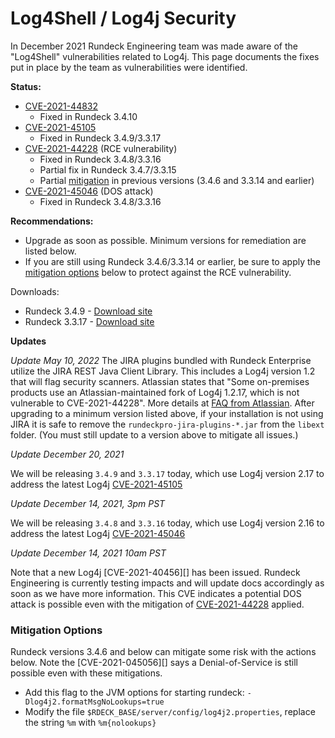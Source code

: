 # Log4Shell / Log4j Security

In December 2021 Rundeck Engineering team was made aware of the "Log4Shell" vulnerabilities related to Log4j.  This page documents the fixes put in place by the team as vulnerabilities were identified.

**Status:**
* [CVE-2021-44832][]
    * Fixed in Rundeck 3.4.10
* [CVE-2021-45105][]
    * Fixed in Rundeck 3.4.9/3.3.17
* [CVE-2021-44228][] (RCE vulnerability)
    *  Fixed in Rundeck 3.4.8/3.3.16
    *  Partial fix in Rundeck 3.4.7/3.3.15
    *  Partial [mitigation](#mitigation-options) in previous versions (3.4.6 and 3.3.14 and earlier)
* [CVE-2021-45046][] (DOS attack)
    *  Fixed in Rundeck 3.4.8/3.3.16

**Recommendations:**

* Upgrade as soon as possible.  Minimum versions for remediation are listed below.
* If you are still using Rundeck 3.4.6/3.3.14 or earlier, be sure to apply the [mitigation options](#mitigation-options) below to protect against the RCE vulnerability.

Downloads:

* Rundeck 3.4.9 - [Download site][]
* Rundeck 3.3.17 - [Download site][]

**Updates**

_Update May 10, 2022_
The JIRA plugins bundled with Rundeck Enterprise utilize the JIRA REST Java Client Library.  This includes a Log4j version 1.2 that will flag security scanners.  Atlassian states that "Some on-premises products use an Atlassian-maintained fork of Log4j 1.2.17, which is not vulnerable to CVE-2021-44228".
More details at [FAQ from Atlassian](https://confluence.atlassian.com/kb/faq-for-cve-2021-44228-1103069406.html).
After upgrading to a minimum version listed above, if your installation is not using JIRA it is safe to remove the `rundeckpro-jira-plugins-*.jar` from the `libext` folder.  (You must still update to a version above to mitigate all issues.)

_Update December 20, 2021_

We will be releasing `3.4.9` and `3.3.17` today, which use Log4j version 2.17 to address the latest Log4j [CVE-2021-45105][]


_Update December 14, 2021, 3pm PST_

We will be releasing `3.4.8` and `3.3.16` today, which use Log4j version 2.16 to address the latest Log4j [CVE-2021-45046][]


_Update December 14, 2021 10am PST_

Note that a new Log4j [CVE-2021-40456][] has been issued. Rundeck Engineering is currently testing impacts and will update docs accordingly as soon as we have more information.
This CVE indicates a potential DOS attack is possible even with the mitigation of [CVE-2021-44228][] applied.

### Mitigation Options

Rundeck versions 3.4.6 and below can mitigate some risk with the actions below.  Note the [CVE-2021-045056][] says a Denial-of-Service is still possible even with these mitigations.

* Add this flag to the JVM options for starting rundeck: `-Dlog4j2.formatMsgNoLookups=true`
* Modify the file `$RDECK_BASE/server/config/log4j2.properties`, replace the string `%m` with `%m{nolookups}`

[Download site]: https://download.rundeck.com
[CVE-2021-44832]: https://cve.mitre.org/cgi-bin/cvename.cgi?name=CVE-2021-44832
[CVE-2021-44228]: https://cve.mitre.org/cgi-bin/cvename.cgi?name=CVE-2021-44228
[CVE-2021-45046]: https://cve.mitre.org/cgi-bin/cvename.cgi?name=CVE-2021-45046
[CVE-2021-45105]: https://cve.mitre.org/cgi-bin/cvename.cgi?name=CVE-2021-45105
